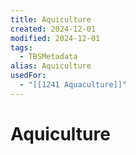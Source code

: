 ```yaml
---
title: Aquiculture
created: 2024-12-01
modified: 2024-12-01
tags:
  - TBSMetadata
alias: Aquiculture
usedFor:
  - "[[1241 Aquaculture]]"
---
```

# Aquiculture
